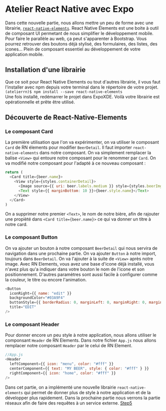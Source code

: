 # Atelier React Native avec Expo

Dans cette nouvelle partie, nous allons mettre un peu de forme avec une librairie, <a href="https://react-native-training.github.io/react-native-elements/docs/0.19.1/overview.html" target='_blank'>`react-native-elements`</a>. React Native Élements est une boite à outil de composant UI permetant de nous simplifier le développement mobile. Pour faire le parallèle au web, ça peut s'apparenter à Bootstrap. Vous pourrez retrouver des boutons déjà stylisé, des formulaires, des listes, des icones... Plein de composant essentiel au développement de votre application mobile. 

## Installation d'une librairie 
Que ce soit pour React Native Elements ou tout d'autres librairie, il vous faut l'installer avec npm depuis votre terminal dans le répertoire de votre projet.  
`(atelierrn)$ npm install --save react-native-elements`  
Une fois installé, redémarrer le projet dans ExpoXDE. Voilà votre librairie est opérationnelle et prête être utilisé.

## Découverte de React-Native-Elements
### Le composant Card
La première utilisation que l'on va expérimenter, on va utiliser le composant `Card` de RN élements pour modifier `BeerDetail`. Il faut importer `react-native-elements` dans notre composant. On va simplement remplacer la balise `<View>` qui entoure notre composant pour le renommer par `Card`. On va modifié notre composant pour l'adapté à ce nouveau composant : 
```javascript
return (
  <Card title={beer.name}>
    <View style={styles.containerDetail}>
      <Image source={{ uri: beer.labels.medium }} style={styles.beerImg} />
      <Text style={{ marginBottom: 10 }}>{beer.style.name}</Text>
    </View>
  </Card>
)
```
On a supprimer notre premier `<Text>`, le nom de notre bière, afin de rajouter une propièté dans `<Card title={beer.name}>` ce qui va donner un titre à notre card.   
### Le composant Button
On va ajouter un bouton à notre composant `BeerDetail` qui nous servira de navigation dans une prochaine partie. On va ajouter `Button` à notre import, toujours dans `BeerDetail`. On va l'ajouter à la suite de `<View>` après notre image. Avec RN Elements, vous avez une base d'icone déjà installé, vous n'avez plus qu'a indiquer dans votre bouton le nom de l'icone et son positionnement. D'autres paramètres sont aussi facile à configurer comme la couleur, le titre ou encore l'animation.  
```javascript
<Button
  iconRight={{ name: "edit" }}
  backgroundColor="#03A9F4"
  buttonStyle={{ borderRadius: 0, marginLeft: 0, marginRight: 0, marginBottom: 0 }}
  title="EDIT"
/>
```

### Le composant Header
Pour donner encore un peu style à notre application, nous allons utiliser le componsant `Header` de RN Elements. Dans notre fichier `App.js` nous allons remplacer notre composant `Header` par le celui de RN Element.
```javascript
//App.js
<Header
  leftComponent={{ icon: "menu", color: "#fff" }}
  centerComponent={{ text: "MY BEER", style: { color: "#fff" } }}
  rightComponent={{ icon: "home", color: "#fff" }}
/>
```
Dans cet partie, on a implémenté une nouvelle librairie `react-native-elements` qui permet de donner plus de style à notre application et de la développer plus rapidement.
Dans la prochaine partie nous verrons la partie réseaux afin de faire des requêtes à un service externe. <a href="https://gitlab.com/minicrash/atelierrn/tree/step5">Step5</a>